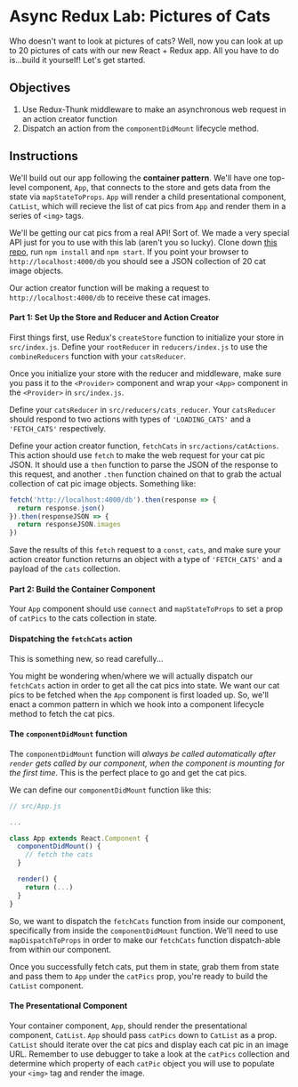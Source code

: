 # Async Redux Lab: Pictures of Cats

Who doesn't want to look at pictures of cats? Well, now you can look at up to 20
pictures of cats with our new React + Redux app. All you have to do is...build
it yourself! Let's get started.


## Objectives

1. Use Redux-Thunk middleware to make an asynchronous web request in an action creator function
2. Dispatch an action from the `componentDidMount` lifecycle method.

## Instructions

We'll build out our app following the **container pattern**. We'll have one
top-level component, `App`, that connects to the store and gets data from the
state via `mapStateToProps`. `App` will render a child presentational component,
`CatList`, which will recieve the list of cat pics from `App` and render them in
a series of `<img>` tags.

We'll be getting our cat pics from a real API! Sort of. We made a very special
API just for you to use with this lab (aren't you so lucky). Clone down [this
repo](https://github.com/learn-co-curriculum/cat-api), run `npm install` and
`npm start`. If you point your browser to `http://localhost:4000/db` you should
see a JSON collection of 20 cat image objects.

Our action creator function will be making a request to
`http://localhost:4000/db` to receive these cat images.

#### Part 1: Set Up the Store and Reducer and Action Creator

First things first, use Redux's `createStore` function to initialize your store
in `src/index.js`. Define your `rootReducer` in `reducers/index.js` to use the
`combineReducers` function with your `catsReducer`.

Once you initialize your store with the reducer and middleware, make sure you
pass it to the `<Provider>` component and wrap your `<App>` component in the
`<Provider>` in `src/index.js`.

Define your `catsReducer` in `src/reducers/cats_reducer`. Your `catsReducer`
should respond to two actions with types of  `'LOADING_CATS'` and a `'FETCH_CATS'` respectively.

Define your action creator function, `fetchCats` in `src/actions/catActions`.
This action should use `fetch` to make the web request for your cat pic JSON. It
should use a `then` function to parse the JSON of the response to this request,
and another `.then` function chained on that to grab the actual collection of
cat pic image objects. Something like:

```js
fetch('http://localhost:4000/db').then(response => {
  return response.json()
}).then(responseJSON => {
  return responseJSON.images
})
```

Save the results of this `fetch` request to a `const`, `cats`, and make sure
your action creator function returns an object with a type of `'FETCH_CATS'` and
a payload of the `cats` collection.

#### Part 2: Build the Container Component

Your `App` component should use `connect` and `mapStateToProps` to set a prop of
`catPics` to the cats collection in state.

#### Dispatching the `fetchCats` action

This is something new, so read carefully...

You might be wondering when/where we will actually dispatch our `fetchCats`
action in order to get all the cat pics into state. We want our cat pics to be
fetched when the `App` component is first loaded up. So, we'll enact a common
pattern in which we hook into a component lifecycle method to fetch the cat
pics.

#### The `componentDidMount` function

The `componentDidMount` function will *always be called automatically after
`render` gets called by our component, when the component is mounting for the
first time*. This is the perfect place to go and get the cat pics.

We can define our `componentDidMount` function like this:

```js
// src/App.js

...

class App extends React.Component {
  componentDidMount() {
    // fetch the cats
  }

  render() {
    return (...)
  }
}
```

So, we want to dispatch the `fetchCats` function from inside our component,
specifically from inside the  `componentDidMount` function. We'll need to use
`mapDispatchToProps` in order to make our `fetchCats` function dispatch-able
from within our component.

Once you successfully fetch cats, put them in state, grab them from state and
pass them to `App` under the `catPics` prop, you're ready to build the `CatList`
component.

#### The Presentational Component

Your container component, `App`, should render the presentational component,
`CatList`. `App` should pass `catPics` down to `CatList` as a prop. `CatList`
should iterate over the cat pics and display each cat pic in an image URL.
Remember to use debugger to take a look at the `catPics` collection and
determine which property of each `catPic` object you will use to populate your
`<img>` tag and render the image.
